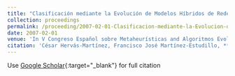 ```yaml
---
title: "Clasificación mediante la Evolución de Modelos Híbridos de Redes Neuronales"
collection: proceedings
permalink: /proceeding/2007-02-01-Clasificacion-mediante-la-Evolucion-de-Modelos-Hibridos-de-Redes-Neuronales
date: 2007-02-01
venue: 'In V Congreso Español sobre Metaheurísticas and Algoritmos Evolutivos y Bioinspirados (MAEB07)'
citation: 'César Hervás-Martínez, Francisco José Martínez-Estudillo, **Pedro Antonio Gutiérrez**, Juan Carlos Fernández, Antonio Tallón-Ballesteros, &quot;Clasificación mediante la Evolución de Modelos Híbridos de Redes Neuronales.&quot; In V Congreso Español sobre Metaheurísticas and Algoritmos Evolutivos y Bioinspirados (MAEB07), 2007, Puerto de la Cruz, España, pp.77--84.'
---
```

Use [Google Scholar](https://scholar.google.com/scholar?q=Clasificacion+mediante+la+Evolucion+de+Modelos+Hibridos+de+Redes+Neuronales){:target="_blank"} for full citation